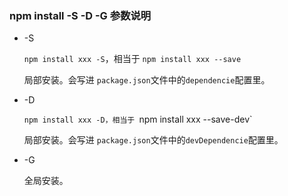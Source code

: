 ### npm install -S -D -G 参数说明

* -S

  `npm install xxx -S`，相当于 `npm install xxx --save`

  局部安装。会写进 `package.json`文件中的`dependencie`配置里。

* -D

  `npm install xxx -D，相当于 `npm install xxx --save-dev`

  局部安装。会写进 `package.json`文件中的`devDependencie`配置里。

* -G

  全局安装。

